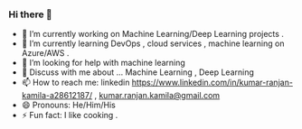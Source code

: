 ### Hi there 👋

<!--
**Kumar-ranjan12345/Kumar-ranjan12345** is a ✨ _special_ ✨ repository because its `README.md` (this file) appears on your GitHub profile.

Here are some ideas to get you started:
-->
- 🔭 I’m currently working on  Machine Learning/Deep Learning projects .
- 🌱 I’m currently learning DevOps , cloud services , machine learning on Azure/AWS .
- 🤔 I’m looking for help with machine learning 
- 💬 Discuss with me about ... Machine Learning , Deep Learning
- 📫 How to reach me: linkedin https://www.linkedin.com/in/kumar-ranjan-kamila-a28612187/  , kumar.ranjan.kamila@gmail.com
- 😄 Pronouns: He/Him/His
- ⚡ Fun fact:  I like cooking .

